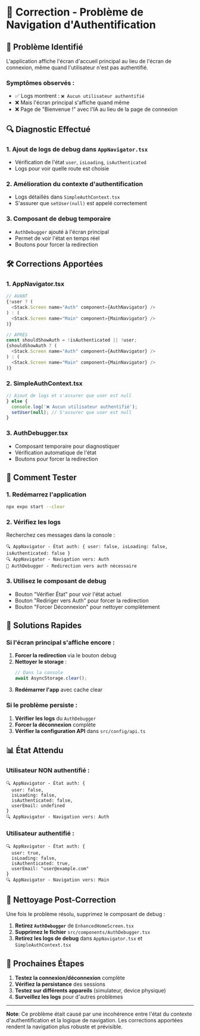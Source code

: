 # 🔧 Correction - Problème de Navigation d'Authentification

## 🚨 Problème Identifié

L'application affiche l'écran d'accueil principal au lieu de l'écran de connexion, même quand l'utilisateur n'est pas authentifié.

### Symptômes observés :
- ✅ Logs montrent : `❌ Aucun utilisateur authentifié`
- ❌ Mais l'écran principal s'affiche quand même
- ❌ Page de "Bienvenue !" avec l'IA au lieu de la page de connexion

## 🔍 Diagnostic Effectué

### 1. **Ajout de logs de debug** dans `AppNavigator.tsx`
- Vérification de l'état `user`, `isLoading`, `isAuthenticated`
- Logs pour voir quelle route est choisie

### 2. **Amélioration du contexte d'authentification**
- Logs détaillés dans `SimpleAuthContext.tsx`
- S'assurer que `setUser(null)` est appelé correctement

### 3. **Composant de debug temporaire**
- `AuthDebugger` ajouté à l'écran principal
- Permet de voir l'état en temps réel
- Boutons pour forcer la redirection

## 🛠️ Corrections Apportées

### 1. **AppNavigator.tsx**
```typescript
// AVANT
{!user ? (
  <Stack.Screen name="Auth" component={AuthNavigator} />
) : (
  <Stack.Screen name="Main" component={MainNavigator} />
)}

// APRÈS
const shouldShowAuth = !isAuthenticated || !user;
{shouldShowAuth ? (
  <Stack.Screen name="Auth" component={AuthNavigator} />
) : (
  <Stack.Screen name="Main" component={MainNavigator} />
)}
```

### 2. **SimpleAuthContext.tsx**
```typescript
// Ajout de logs et s'assurer que user est null
} else {
  console.log('❌ Aucun utilisateur authentifié');
  setUser(null); // S'assurer que user est null
}
```

### 3. **AuthDebugger.tsx**
- Composant temporaire pour diagnostiquer
- Vérification automatique de l'état
- Boutons pour forcer la redirection

## 🚀 Comment Tester

### 1. **Redémarrez l'application**
```bash
npx expo start --clear
```

### 2. **Vérifiez les logs**
Recherchez ces messages dans la console :
```
🔍 AppNavigator - État auth: { user: false, isLoading: false, isAuthenticated: false }
🔍 AppNavigator - Navigation vers: Auth
🔧 AuthDebugger - Redirection vers auth nécessaire
```

### 3. **Utilisez le composant de debug**
- Bouton "Vérifier État" pour voir l'état actuel
- Bouton "Rediriger vers Auth" pour forcer la redirection
- Bouton "Forcer Déconnexion" pour nettoyer complètement

## 🎯 Solutions Rapides

### Si l'écran principal s'affiche encore :

1. **Forcer la redirection** via le bouton debug
2. **Nettoyer le storage** :
   ```javascript
   // Dans la console
   await AsyncStorage.clear();
   ```
3. **Redémarrer l'app** avec cache clear

### Si le problème persiste :

1. **Vérifier les logs** du `AuthDebugger`
2. **Forcer la déconnexion** complète
3. **Vérifier la configuration API** dans `src/config/api.ts`

## 📊 État Attendu

### Utilisateur NON authentifié :
```
🔍 AppNavigator - État auth: {
  user: false,
  isLoading: false,
  isAuthenticated: false,
  userEmail: undefined
}
🔍 AppNavigator - Navigation vers: Auth
```

### Utilisateur authentifié :
```
🔍 AppNavigator - État auth: {
  user: true,
  isLoading: false,
  isAuthenticated: true,
  userEmail: "user@example.com"
}
🔍 AppNavigator - Navigation vers: Main
```

## 🧹 Nettoyage Post-Correction

Une fois le problème résolu, supprimez le composant de debug :

1. **Retirez `AuthDebugger`** de `EnhancedHomeScreen.tsx`
2. **Supprimez le fichier** `src/components/AuthDebugger.tsx`
3. **Retirez les logs de debug** dans `AppNavigator.tsx` et `SimpleAuthContext.tsx`

## 🔄 Prochaines Étapes

1. **Testez la connexion/déconnexion** complète
2. **Vérifiez la persistance** des sessions
3. **Testez sur différents appareils** (simulateur, device physique)
4. **Surveillez les logs** pour d'autres problèmes

---

**Note**: Ce problème était causé par une incohérence entre l'état du contexte d'authentification et la logique de navigation. Les corrections apportées rendent la navigation plus robuste et prévisible. 